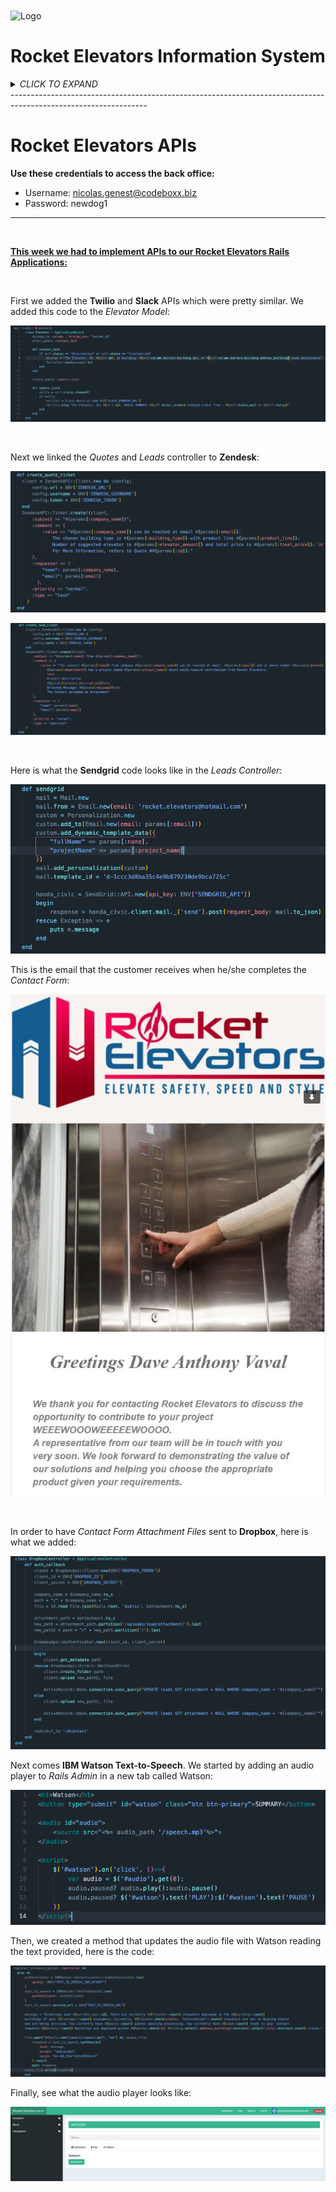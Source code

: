 <img align="center" src="https://rocketelevators-yt.com/assets/RocketElevators_images/clear_logo.png"  alt="Logo" width="850" height="200">


# Rocket Elevators Information System #

<details>
<summary><i>CLICK TO EXPAND</i></summary>

This week converted our static website into a Ruby on Rails application.

The first step was to use the Assett Pipeline to provide the JS, CSS and HTML files needed to run the website. 

We implemented Embeded Ruby Syntax to the HTML code.

We created a database which contained multiple tables :

The employee table is used to assign permissions to access the Backoffice. It is also used to store e-mails and passwords of said employees.

If you want to access the Backoffice use these credentials:

- username: nicolas.genest@codeboxx.biz
- password: newdog1

</br>

![](2021-02-19-19-06-57.png)

</br>

The users table is used to store login information for employees. It also assigns an ID to each one in order to link the tables together.


![](2021-02-19-19-09-22.png)

</br>

In order to create a Backoffice, we first had to implement an authentication process. To achieve this, we used Gem Devise which took care of all the controllers necessary for user creation and user sessions. We then used RailsAdmin that provided us with a Backoffice interface for managing our data, such as the Employee table, the Users table and a Quote table which is used to store all the quote requests made on the website.


![](2021-02-19-19-31-26.png)

</br>

Here is a screenshot of what the list of quotes looks like :

![](2021-02-19-19-30-54.png)

</br>

We then deployed the website to AWS Ubuntu Server using Cloudflare to secure it.

</br>
</br>

The Backoffice was updated to include more data from Mysql as well as adding a Data Warehouse.

![](2021-02-26-17-48-58.png)

</br>

It is now possible to Query the database and show the results in a graph :

![](2021-02-26-17-52-10.png)

</br>

We can also group multiple Graphs at the same time using a Dashboard :

![](2021-02-26-17-53-32.png)

</br>

In order to link the two databases together and to keep them up to date, we had to create tasks :

![](2021-02-26-17-55-30.png)

</details>
----------------------------------------------------------------------------------------------------------------
</br>

# Rocket Elevators APIs #

**Use these credentials to access the back office:**

- Username: nicolas.genest@codeboxx.biz
- Password: newdog1
---------------------------------------------------------------------------------------------------------------
</br>

<u><b>This week we had to implement APIs to our Rocket Elevators Rails Applications:</u></b>

</br>

First we added the **Twilio** and **Slack** APIs which were pretty similar. We added this code to the *Elevator Model*:

![](2021-03-11-12-17-18.png)

</br>

Next we linked the *Quotes* and *Leads* controller to **Zendesk**:

![](2021-03-11-12-56-02.png)

![](2021-03-11-12-56-45.png)

</br>

Here is what the **Sendgrid** code looks like in the *Leads Controller*:

![](2021-03-11-12-59-13.png)

This is the email that the customer receives when he/she completes the *Contact Form*:

![](2021-03-11-13-06-02.png)

</br>

In order to have *Contact Form Attachment Files* sent to **Dropbox**, here is what we added:

![](2021-03-11-13-15-36.png)

Next comes **IBM Watson Text-to-Speech**. We started by adding an audio player to *Rails Admin* in a new tab called Watson:

![](2021-03-11-13-26-19.png)

Then, we created a method that updates the audio file with Watson reading the text provided, here is the code:

![](2021-03-11-13-51-19.png)

Finally, see what the audio player looks like:

![](2021-03-11-13-54-10.png)







